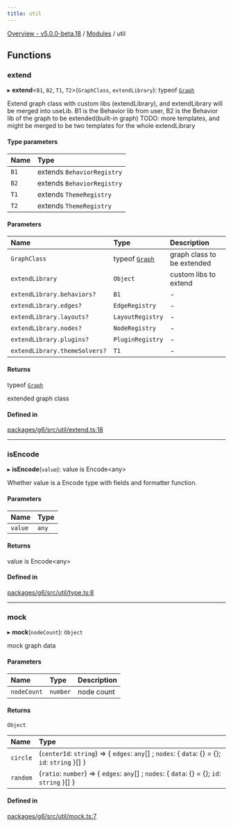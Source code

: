 ```yaml
---
title: util
---
```


[Overview - v5.0.0-beta.18](../README.en.md) / [Modules](../modules.en.md) / util

## Functions

### extend

▸ **extend**<`B1`, `B2`, `T1`, `T2`\>(`GraphClass`, `extendLibrary`): typeof [`Graph`](../classes/graph/Graph.en.md)

Extend graph class with custom libs (extendLibrary), and extendLibrary will be merged into useLib.
B1 is the Behavior lib from user, B2 is the Behavior lib of the graph to be extended(built-in graph)
TODO: more templates, and might be merged to be two templates for the whole extendLibrary

#### Type parameters

| Name | Type                       |
| :--- | :------------------------- |
| `B1` | extends `BehaviorRegistry` |
| `B2` | extends `BehaviorRegistry` |
| `T1` | extends `ThemeRegistry`    |
| `T2` | extends `ThemeRegistry`    |

#### Parameters

| Name                          | Type                                           | Description                |
| :---------------------------- | :--------------------------------------------- | :------------------------- |
| `GraphClass`                  | typeof [`Graph`](../classes/graph/Graph.en.md) | graph class to be extended |
| `extendLibrary`               | `Object`                                       | custom libs to extend      |
| `extendLibrary.behaviors?`    | `B1`                                           | -                          |
| `extendLibrary.edges?`        | `EdgeRegistry`                                 | -                          |
| `extendLibrary.layouts?`      | `LayoutRegistry`                               | -                          |
| `extendLibrary.nodes?`        | `NodeRegistry`                                 | -                          |
| `extendLibrary.plugins?`      | `PluginRegistry`                               | -                          |
| `extendLibrary.themeSolvers?` | `T1`                                           | -                          |

#### Returns

typeof [`Graph`](../classes/graph/Graph.en.md)

extended graph class

#### Defined in

[packages/g6/src/util/extend.ts:18](https://github.com/antvis/G6/blob/61e525e59b/packages/g6/src/util/extend.ts#L18)

---

### isEncode

▸ **isEncode**(`value`): value is Encode<any\>

Whether value is a Encode<T> type with fields and formatter function.

#### Parameters

| Name    | Type  |
| :------ | :---- |
| `value` | `any` |

#### Returns

value is Encode<any\>

#### Defined in

[packages/g6/src/util/type.ts:8](https://github.com/antvis/G6/blob/61e525e59b/packages/g6/src/util/type.ts#L8)

---

### mock

▸ **mock**(`nodeCount`): `Object`

mock graph data

#### Parameters

| Name        | Type     | Description |
| :---------- | :------- | :---------- |
| `nodeCount` | `number` | node count  |

#### Returns

`Object`

| Name     | Type                                                                                            |
| :------- | :---------------------------------------------------------------------------------------------- |
| `circle` | (`centerId`: `string`) => { `edges`: `any`[] ; `nodes`: { `data`: {} = {}; `id`: `string` }[] } |
| `random` | (`ratio`: `number`) => { `edges`: `any`[] ; `nodes`: { `data`: {} = {}; `id`: `string` }[] }    |

#### Defined in

[packages/g6/src/util/mock.ts:7](https://github.com/antvis/G6/blob/61e525e59b/packages/g6/src/util/mock.ts#L7)
